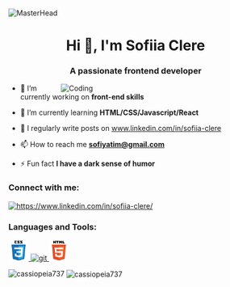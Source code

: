 ### 
![MasterHead](https://media0.giphy.com/headers/GitHub/w8ZJLtJbmuph.gif)
<h1 align="center">Hi 👋, I'm Sofiia Clere</h1>
<h3 align="center">A passionate frontend developer</h3>
<img align="right" alt="Coding" width="400" src="https://s3.amazonaws.com/shecodesio-production/uploads/files/000/021/839/original/coding..gif?1638143170">

- 🔭 I’m currently working on **front-end skills**

- 🌱 I’m currently learning **HTML/CSS/Javascript/React**

- 📝 I regularly write posts on www.linkedin.com/in/sofiia-clere

- 📫 How to reach me **sofiyatim@gmail.com**

- ⚡ Fun fact **I have a dark sense of humor**

<h3 align="left">Connect with me:</h3>
<p align="left">
<a href="https://www.linkedin.com/in/sofiia-clere/" target="blank"><img align="center" src="https://raw.githubusercontent.com/rahuldkjain/github-profile-readme-generator/master/src/images/icons/Social/linked-in-alt.svg" alt="https://www.linkedin.com/in/sofiia-clere/" height="30" width="40" /></a>
</p>

<h3 align="left">Languages and Tools:</h3>
<p align="left"> <a href="https://www.w3schools.com/css/" target="_blank" rel="noreferrer"> <img src="https://raw.githubusercontent.com/devicons/devicon/master/icons/css3/css3-original-wordmark.svg" alt="css3" width="40" height="40"/> </a> <a href="https://git-scm.com/" target="_blank" rel="noreferrer"> <img src="https://www.vectorlogo.zone/logos/git-scm/git-scm-icon.svg" alt="git" width="40" height="40"/> </a> <a href="https://www.w3.org/html/" target="_blank" rel="noreferrer"> <img src="https://raw.githubusercontent.com/devicons/devicon/master/icons/html5/html5-original-wordmark.svg" alt="html5" width="40" height="40"/> </a> </p>

<p><img align="left" src="https://github-readme-stats.vercel.app/api/top-langs?username=cassiopeia737&show_icons=true&locale=en&layout=compact" alt="cassiopeia737" /></p>

<p>&nbsp;<img align="center" src="https://github-readme-stats.vercel.app/api?username=cassiopeia737&show_icons=true&locale=en" alt="cassiopeia737" /></p>
